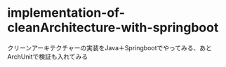 # implementation-of-cleanArchitecture-with-springboot
クリーンアーキテクチャーの実装をJava＋Springbootでやってみる、あとArchUnitで検証も入れてみる
